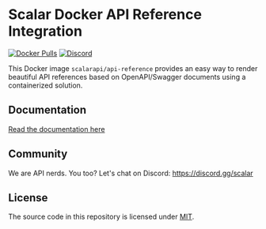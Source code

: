 # Scalar Docker API Reference Integration

[![Docker Pulls](https://img.shields.io/docker/pulls/scalarapi/api-reference)](https://hub.docker.com/r/scalarapi/api-reference)
[![Discord](https://img.shields.io/discord/1135330207960678410?style=flat&color=5865F2)](https://discord.gg/scalar)

This Docker image `scalarapi/api-reference` provides an easy way to render beautiful API references based on OpenAPI/Swagger documents using a containerized solution.

## Documentation

[Read the documentation here](https://guides.scalar.com/scalar/scalar-api-references/integrations/docker)

## Community

We are API nerds. You too? Let's chat on Discord: <https://discord.gg/scalar>

## License

The source code in this repository is licensed under [MIT](https://github.com/scalar/scalar/blob/main/LICENSE).

